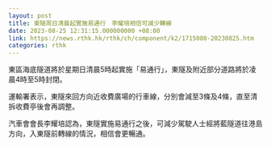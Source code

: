 ```yaml
---
layout: post
title: 東隧周日清晨起實施易通行　李耀培相信可減少轉線
date: 2023-08-25 12:31:15.000000000 +08:00
link: https://news.rthk.hk/rthk/ch/component/k2/1715080-20230825.htm
categories: rthk
---
```


東區海底隧道將於星期日清晨5時起實施「易通行」，東隧及附近部分道路將於凌晨4時至5時封閉。

運輸署表示，東隧來回方向近收費廣場的行車線，分別會減至3條及4條，直至清拆收費亭後會再調整。

汽車會會長李耀培認為，東隧實施易通行之後，可減少駕駛人士經將藍隧道往港島方向，入東隧前轉線的情況，相信會更暢通。
